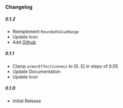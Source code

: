 ### Changelog

##### 0.1.2
- Reimplement `RoundedValueRange`
- Update Icon
- Add [Github](https://github.com/kruftt/SmoothArmorScaling)  

##### 0.1.1
- Clamp `armorEffectiveness` to [0..5] in steps of 0.05
- Update Documentation
- Update Icon

##### 0.1.0
- Initial Release
